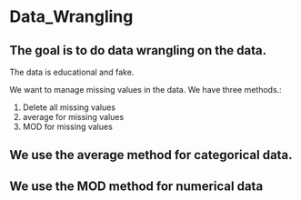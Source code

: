 # Data_Wrangling

## The goal is to do data wrangling on the data.

The data is educational and fake.

We want to manage missing values in the data.
We have three methods.:
 1. Delete all missing values
 2. average for missing values
 3. MOD for missing values

## We use the average method for categorical data.
## We use the MOD method for numerical data
